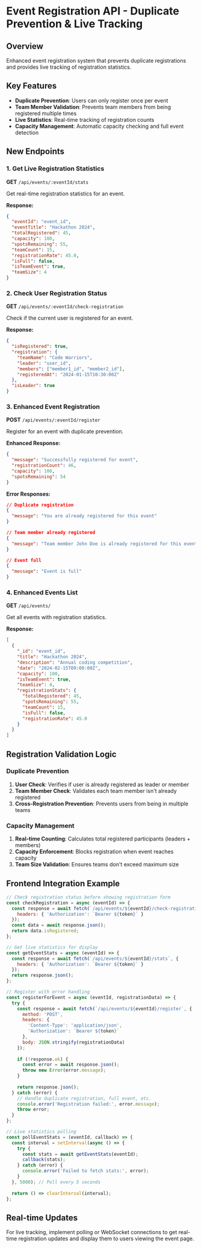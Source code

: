 # Event Registration API - Duplicate Prevention & Live Tracking

## Overview
Enhanced event registration system that prevents duplicate registrations and provides live tracking of registration statistics.

## Key Features
- **Duplicate Prevention**: Users can only register once per event
- **Team Member Validation**: Prevents team members from being registered multiple times
- **Live Statistics**: Real-time tracking of registration counts
- **Capacity Management**: Automatic capacity checking and full event detection

## New Endpoints

### 1. Get Live Registration Statistics
**GET** `/api/events/:eventId/stats`

Get real-time registration statistics for an event.

**Response:**
```json
{
  "eventId": "event_id",
  "eventTitle": "Hackathon 2024",
  "totalRegistered": 45,
  "capacity": 100,
  "spotsRemaining": 55,
  "teamCount": 15,
  "registrationRate": 45.0,
  "isFull": false,
  "isTeamEvent": true,
  "teamSize": 4
}
```

### 2. Check User Registration Status
**GET** `/api/events/:eventId/check-registration`

Check if the current user is registered for an event.

**Response:**
```json
{
  "isRegistered": true,
  "registration": {
    "teamName": "Code Warriors",
    "leader": "user_id",
    "members": ["member1_id", "member2_id"],
    "registeredAt": "2024-01-15T10:30:00Z"
  },
  "isLeader": true
}
```

### 3. Enhanced Event Registration
**POST** `/api/events/:eventId/register`

Register for an event with duplicate prevention.

**Enhanced Response:**
```json
{
  "message": "Successfully registered for event",
  "registrationCount": 46,
  "capacity": 100,
  "spotsRemaining": 54
}
```

**Error Responses:**
```json
// Duplicate registration
{
  "message": "You are already registered for this event"
}

// Team member already registered
{
  "message": "Team member John Doe is already registered for this event"
}

// Event full
{
  "message": "Event is full"
}
```

### 4. Enhanced Events List
**GET** `/api/events/`

Get all events with registration statistics.

**Response:**
```json
[
  {
    "_id": "event_id",
    "title": "Hackathon 2024",
    "description": "Annual coding competition",
    "date": "2024-02-15T09:00:00Z",
    "capacity": 100,
    "isTeamEvent": true,
    "teamSize": 4,
    "registrationStats": {
      "totalRegistered": 45,
      "spotsRemaining": 55,
      "teamCount": 15,
      "isFull": false,
      "registrationRate": 45.0
    }
  }
]
```

## Registration Validation Logic

### Duplicate Prevention
1. **User Check**: Verifies if user is already registered as leader or member
2. **Team Member Check**: Validates each team member isn't already registered
3. **Cross-Registration Prevention**: Prevents users from being in multiple teams

### Capacity Management
1. **Real-time Counting**: Calculates total registered participants (leaders + members)
2. **Capacity Enforcement**: Blocks registration when event reaches capacity
3. **Team Size Validation**: Ensures teams don't exceed maximum size

## Frontend Integration Example

```javascript
// Check registration status before showing registration form
const checkRegistration = async (eventId) => {
  const response = await fetch(`/api/events/${eventId}/check-registration`, {
    headers: { 'Authorization': `Bearer ${token}` }
  });
  const data = await response.json();
  return data.isRegistered;
};

// Get live statistics for display
const getEventStats = async (eventId) => {
  const response = await fetch(`/api/events/${eventId}/stats`, {
    headers: { 'Authorization': `Bearer ${token}` }
  });
  return response.json();
};

// Register with error handling
const registerForEvent = async (eventId, registrationData) => {
  try {
    const response = await fetch(`/api/events/${eventId}/register`, {
      method: 'POST',
      headers: {
        'Content-Type': 'application/json',
        'Authorization': `Bearer ${token}`
      },
      body: JSON.stringify(registrationData)
    });
    
    if (!response.ok) {
      const error = await response.json();
      throw new Error(error.message);
    }
    
    return response.json();
  } catch (error) {
    // Handle duplicate registration, full event, etc.
    console.error('Registration failed:', error.message);
    throw error;
  }
};

// Live statistics polling
const pollEventStats = (eventId, callback) => {
  const interval = setInterval(async () => {
    try {
      const stats = await getEventStats(eventId);
      callback(stats);
    } catch (error) {
      console.error('Failed to fetch stats:', error);
    }
  }, 5000); // Poll every 5 seconds
  
  return () => clearInterval(interval);
};
```

## Real-time Updates
For live tracking, implement polling or WebSocket connections to get real-time registration updates and display them to users viewing the event page.